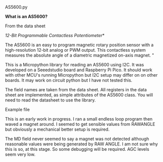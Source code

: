 AS5600.py



**What is an  AS5600?**

From the data sheet

*12-Bit Programmable Contactless Potentiometer**

The AS5600 is an easy to program magnetic rotary position sensor with a high-resolution 12-bit analog or PWM output. This contactless system measures the absolute angle of a diametric magnetized on-axis magnet. "

This is a Micropython library for reading an AS5600 using I2C.  It was developed on a Seeedstudio board and Raspberry Pi Pico.  It should work with other MCU's running Micropython but I2C setup may differ on on other boards.  It may work on circuit python but I have not tested this.

The field names are taken from the data sheet. All registers in the data sheet are implemented, as simple attributes of the AS5600 class.   You will need to read the datasheet to use the library.



Example file

This is an early work in progress.  I ran a small  endless loop program then waved a magnet around.  I seemed to get sensible values from RAWANGLE but obviously a mechanical better setup is required.

The MD field never seemed to say a magnet was not detected although reasonable values were being generated by RAW ANGLE.  I am not sure why this is so, at this stage.  So some debugging will be required.  AGC levels seem very low.













